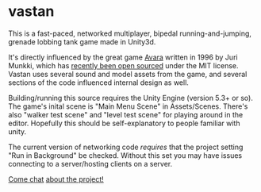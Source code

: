 vastan
======

This is a fast-paced, networked multiplayer, bipedal running-and-jumping, grenade lobbing tank game made in Unity3d. 

It's directly influenced by the great game [Avara](https://en.wikipedia.org/wiki/Avara) written in 1996 by Juri Munkki, which has [recently been open sourced](https://github.com/jmunkki/Avara) under the MIT license. Vastan uses several sound and model assets from the game, and several sections of the code influenced internal design as well. 

Building/running this source requires the Unity Engine (version 5.3+ or so). The game's inital scene is "Main Menu Scene" in Assets/Scenes. There's also "walker test scene" and "level test scene" for playing around in the editor. Hopefully this should be self-explanatory to people familiar with unity.

The current version of networking code _requires_ that the project setting "Run in Background" be checked. Without this set you may have issues connecting to a server/hosting clients on a server.

[Come chat](irc://avaraline.net/avaraline) [about the project!](irc://avaraline.net/vastan)